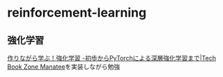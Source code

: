 # reinforcement-learning

## 強化学習
[作りながら学ぶ！強化学習 -初歩からPyTorchによる深層強化学習まで|Tech Book Zone Manatee](https://book.mynavi.jp/manatee/series/detail/id=87626)を実装しながら勉強
